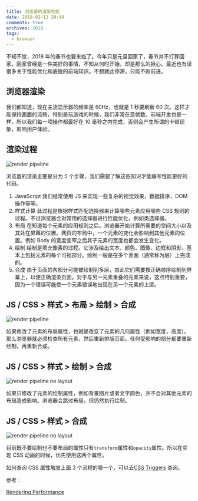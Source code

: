 ```yaml
---
title: 浏览器的渲染性能
date: 2018-02-13 20:44
comments: true
archives: 2018
tags:
  - browser
---
```


不知不觉，2018 年的春节也要来临了。今年只是元旦回家了，春节并不打算回家。回家曾经是一件美好的事情，不知从何时开始，却是那么的揪心。最近也有读很多关于性能优化和底层的前端知识。不想就此停滞，只能不断前进。

## 浏览器渲染

我们都知道，现在主流显示器的频率是 60Hz，也就是 1 秒要刷新 60 次。这样才能保持画面的流畅，特别是玩游戏的时候，我们非常在意帧数。前端开发也是一样，所以我们每一项操作都最好在 10 毫秒之内完成，否则会产生所谓的卡顿现象，影响用户体验。

## 渲染过程

![render pipeline](~@assets/frame-full.jpg)

浏览器的渲染主要是分为 5 个步骤，我们需要了解这些知识才能编写性能更好的代码。

1. JavaScript 我们经常使用 JS 来实现一些复杂的视觉效果，数据排序，DOM 操作等等。
2. 样式计算 此过程是根据样式匹配选择器来计算哪些元素应用哪些 CSS 规则的过程。不过浏览器会对常用的选择器进行性能优化，例如类选择器。
3. 布局 在知道每个元素的应用规则之后，浏览器开始计算所需要的空间大小以及其处在屏幕的位置。网页的布局中，一个元素的变化会影响到其他元素的位置。例如 Body 的宽度变窄之后其子元素的宽度也都会发生变化。
4. 绘制 绘制是填充像素的过程。它涉及绘出文本、颜色、图像、边框和阴影，基本上包括元素的每个可视部分。绘制一般是在多个表面（通常称为层）上完成的。
5. 合成 由于页面的各部分可能被绘制到多层，由此它们需要按正确顺序绘制到屏幕上，以便正确渲染页面。对于与另一元素重叠的元素来说，这点特别重要，因为一个错误可能使一个元素错误地出现在另一个元素的上层。

## JS / CSS > 样式 > 布局 > 绘制 > 合成

![render pipeline](~@assets/frame-full.jpg)

如果修改了元素的布局属性，也就是改变了元素的几何属性（例如宽度，高度）。那么浏览器就必须检查所有元素，然后重新排版页面。任何受影响的部分都要重新绘制，再重新合成。

## JS / CSS > 样式 > 绘制 > 合成

![render pipeline no layout](~@assets/frame-no-layout.jpg)

如果只修改了元素的绘制属性，例如背景图片或者文字颜色，并不会对其他元素的布局造成影响。浏览器会跳过布局，但仍然执行绘制。

## JS / CSS > 样式 > 合成

![render pipeline no layout](~@assets/frame-no-layout-paint.jpg)

目前既不要绘制也不要布局的属性只有`transform`属性和`opacity`属性。所以在实现 CSS 动画的时候，优先使用这两个属性。

如何查询 CSS 属性触发上面 3 个流程的哪一个，可以去[CSS Triggers](https://csstriggers.com/) 查询。

参考：

[Rendering Performance](https://developers.google.com/web/fundamentals/performance/rendering/)
